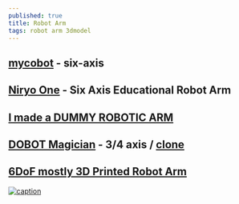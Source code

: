 ```yaml
---
published: true
title: Robot Arm
tags: robot arm 3dmodel
---
```

## [mycobot](https://www.elephantrobotics.com/en/mycobot-pi/) - six-axis

## [Niryo One](https://www.robotshop.com/en/niryo-one-six-axis-educational-robot-arm.html) - Six Axis Educational Robot Arm

## [I made a DUMMY ROBOTIC ARM](https://www.youtube.com/watch?v=F29vrvUwqS4)

## [DOBOT Magician](https://www.dobot.cc/dobot-magician/product-overview.html) - 3/4 axis / [clone](https://fr.aliexpress.com/item/1005002760535221.html?spm=a2g0o.productlist.0.0.12f67b05x5eXbG&algo_pvid=0dce83c7-7941-4166-a62c-13cdb1532701&algo_exp_id=0dce83c7-7941-4166-a62c-13cdb1532701-5&pdp_ext_f=%7B%22sku_id%22%3A%2212000022056925075%22%7D)

## [6DoF mostly 3D Printed Robot Arm](https://www.youtube.com/watch?v=Citiq6Zfdu4)

[![caption](https://img.youtube.com/vi/Citiq6Zfdu4/0.jpg)](https://www.youtube.com/watch?v=Citiq6Zfdu4)


